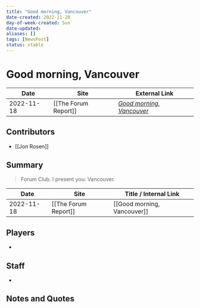 ```yaml
---
title: "Good morning, Vancouver"
date-created: 2022-11-20
day-of-week-created: Sun
date-updated: 
aliases: []
tags: [NewsPost]
status: stable
---
```


# Good morning, Vancouver

| Date       | Site                 | External Link                                                                   |
| ---------- | -------------------- | ------------------------------------------------------------------------------- |
| 2022-11-18 | [[The Forum Report]] | [*Good morning, Vancouver*](https://theforumreport.com/good-morning-vancouver/) |

## Contributors
- [[Jon Rosen]]

## Summary
> Forum Club. I present you: Vancouver.

| Date       | Site                 | Title / Internal Link       |
| ---------- | -------------------- | --------------------------- |
| 2022-11-18 | [[The Forum Report]] | [[Good morning, Vancouver]] |

## Players
- 

## Staff
- 

## Notes and Quotes
> 

